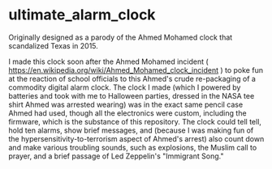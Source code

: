 # ultimate_alarm_clock
Originally designed as a parody of the Ahmed Mohamed clock that scandalized Texas in 2015.


I made this clock soon after the Ahmed Mohamed incident ( https://en.wikipedia.org/wiki/Ahmed_Mohamed_clock_incident ) to poke fun at the
reaction of school officials to this Ahmed's crude re-packaging of a commodity digital alarm clock.  The clock I made (which I powered
by batteries and took with me to Halloween parties, dressed in the NASA tee shirt Ahmed was arrested wearing) was in the exact same pencil
case Ahmed had used, though all the electronics were custom, including the firmware, which is the substance of this repository.  The clock
could tell tell, hold ten alarms, show brief messages, and (because I was making fun of the hypersensitivity-to-terrorism aspect of Ahmed's
arrest) also count down and make various troubling sounds, such as explosions, the Muslim call to prayer, and a brief passage of Led
Zeppelin's "Immigrant Song."
